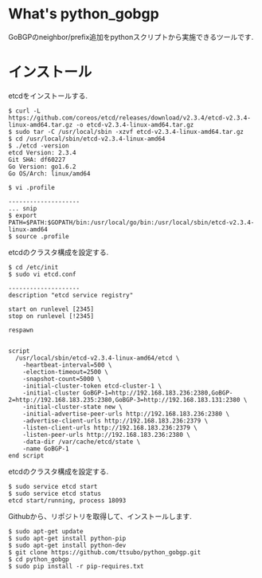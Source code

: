 What's python_gobgp
==========
GoBGPのneighbor/prefix追加をpythonスクリプトから実施できるツールです.

インストール
==========
etcdをインストールする.

	$ curl -L  https://github.com/coreos/etcd/releases/download/v2.3.4/etcd-v2.3.4-linux-amd64.tar.gz -o etcd-v2.3.4-linux-amd64.tar.gz
	$ sudo tar -C /usr/local/sbin -xzvf etcd-v2.3.4-linux-amd64.tar.gz
	$ cd /usr/local/sbin/etcd-v2.3.4-linux-amd64	
	$ ./etcd -version
	etcd Version: 2.3.4
	Git SHA: df60227
	Go Version: go1.6.2
	Go OS/Arch: linux/amd64

	$ vi .profile

	--------------------
	... snip
	$ export PATH=$PATH:$GOPATH/bin:/usr/local/go/bin:/usr/local/sbin/etcd-v2.3.4-linux-amd64
	$ source .profile


etcdのクラスタ構成を設定する.

	$ cd /etc/init
	$ sudo vi etcd.conf

	--------------------
	description "etcd service registry"

	start on runlevel [2345]
	stop on runlevel [!2345]

	respawn


	script
	  /usr/local/sbin/etcd-v2.3.4-linux-amd64/etcd \
	    -heartbeat-interval=500 \
	    -election-timeout=2500 \
	    -snapshot-count=5000 \
	    -initial-cluster-token etcd-cluster-1 \
	    -initial-cluster GoBGP-1=http://192.168.183.236:2380,GoBGP-2=http://192.168.183.235:2380,GoBGP-3=http://192.168.183.131:2380 \
	    -initial-cluster-state new \
	    -initial-advertise-peer-urls http://192.168.183.236:2380 \
	    -advertise-client-urls http://192.168.183.236:2379 \
	    -listen-client-urls http://192.168.183.236:2379 \
	    -listen-peer-urls http://192.168.183.236:2380 \
	    -data-dir /var/cache/etcd/state \
	    -name GoBGP-1
	end script


etcdのクラスタ構成を設定する.

	$ sudo service etcd start
	$ sudo service etcd status
	etcd start/running, process 18093


Githubから、リポジトリを取得して、インストールします.

	$ sudo apt-get update
	$ sudo apt-get install python-pip
	$ sudo apt-get install python-dev
	$ git clone https://github.com/ttsubo/python_gobgp.git
	$ cd python_gobgp
	$ sudo pip install -r pip-requires.txt
